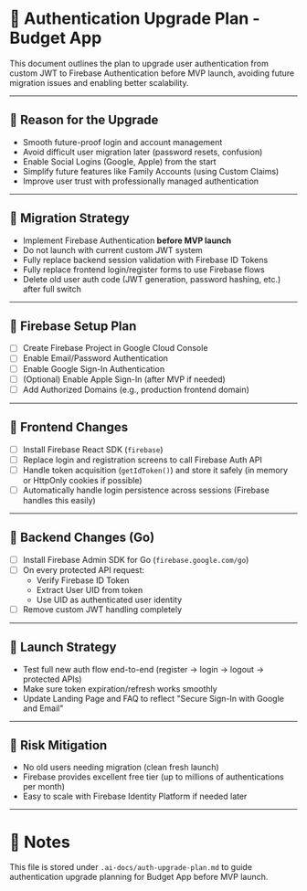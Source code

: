 # 🔐 Authentication Upgrade Plan - Budget App

This document outlines the plan to upgrade user authentication from custom JWT to Firebase Authentication before MVP launch, avoiding future migration issues and enabling better scalability.

---

## 🎯 Reason for the Upgrade

- Smooth future-proof login and account management
- Avoid difficult user migration later (password resets, confusion)
- Enable Social Logins (Google, Apple) from the start
- Simplify future features like Family Accounts (using Custom Claims)
- Improve user trust with professionally managed authentication

---

## 🎯 Migration Strategy

- Implement Firebase Authentication **before MVP launch**
- Do not launch with current custom JWT system
- Fully replace backend session validation with Firebase ID Tokens
- Fully replace frontend login/register forms to use Firebase flows
- Delete old user auth code (JWT generation, password hashing, etc.) after full switch

---

## 🎯 Firebase Setup Plan

- [ ] Create Firebase Project in Google Cloud Console
- [ ] Enable Email/Password Authentication
- [ ] Enable Google Sign-In Authentication
- [ ] (Optional) Enable Apple Sign-In (after MVP if needed)
- [ ] Add Authorized Domains (e.g., production frontend domain)

---

## 🎯 Frontend Changes

- [ ] Install Firebase React SDK (`firebase`)
- [ ] Replace login and registration screens to call Firebase Auth API
- [ ] Handle token acquisition (`getIdToken()`) and store it safely (in memory or HttpOnly cookies if possible)
- [ ] Automatically handle login persistence across sessions (Firebase handles this easily)

---

## 🎯 Backend Changes (Go)

- [ ] Install Firebase Admin SDK for Go (`firebase.google.com/go`)
- [ ] On every protected API request:
  - Verify Firebase ID Token
  - Extract User UID from token
  - Use UID as authenticated user identity
- [ ] Remove custom JWT handling completely

---

## 🎯 Launch Strategy

- Test full new auth flow end-to-end (register → login → logout → protected APIs)
- Make sure token expiration/refresh works smoothly
- Update Landing Page and FAQ to reflect "Secure Sign-In with Google and Email"

---

## 🎯 Risk Mitigation

- No old users needing migration (clean fresh launch)
- Firebase provides excellent free tier (up to millions of authentications per month)
- Easy to scale with Firebase Identity Platform if needed later

---

# 📂 Notes

This file is stored under `.ai-docs/auth-upgrade-plan.md` to guide authentication upgrade planning for Budget App before MVP launch.
